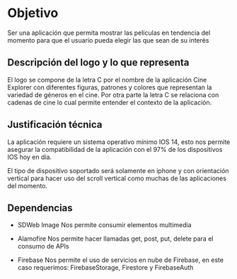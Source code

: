 # Objetivo

Ser una aplicación que permita mostrar las películas en tendencia del momento para que el usuario pueda elegir las que sean de su interés

## Descripción del logo y lo que representa

El logo se compone de la letra C por el nombre de la aplicación Cine Explorer con diferentes figuras, patrones y colores que representan la variedad de géneros en el cine. Por otra parte la letra C se relaciona con cadenas de cine lo cual permite entender el contexto de la aplicación.

## Justificación técnica

La aplicación requiere un sistema operativo mínimo IOS 14, esto nos permite asegurar la compatibilidad de la aplicación con el 97% de los dispositivos IOS hoy en día.

El tipo de dispositivo soportado será solamente en iphone y con orientación vertical para hacer uso del scroll vertical como muchas de las aplicaciones del momento.

## Dependencias

- SDWeb Image
  Nos permite consumir elementos multimedia
  
- Alamofire
  Nos permite hacer llamadas get, post, put, delete para el consumo de APIs

- Firebase
  Nos permite el uso de servicios en nube de Firebase, en este caso requerimos: FirebaseStorage, Firestore y FirebaseAuth


